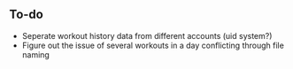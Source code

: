 ## To-do

- Seperate workout history data from different accounts (uid system?)
- Figure out the issue of several workouts in a day conflicting through file naming

